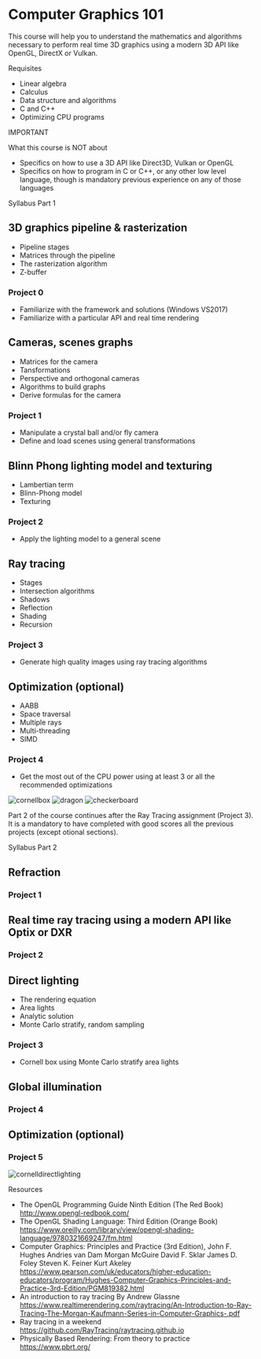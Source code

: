 # Computer Graphics 101

This course will help you to understand the mathematics and algorithms necessary to perform
real time 3D graphics using a modern 3D API like OpenGL, DirectX or Vulkan.


Requisites
 * Linear algebra
 * Calculus
 * Data structure and algorithms
 * C and C++
 * Optimizing CPU programs

IMPORTANT

What this course is NOT about
 * Specifics on how to use a 3D API like Direct3D, Vulkan or OpenGL
 * Specifics on how to program in C or C++, or any other low level language, though is mandatory previous experience on any of those languages
 
Syllabus Part 1

 ## 3D graphics pipeline & rasterization 
   * Pipeline stages
   * Matrices through the pipeline
   * The rasterization algorithm
   * Z-buffer
   
 ### Project 0
   * Familiarize with the framework and solutions (Windows VS2017)
   * Familiarize with a particular API and real time rendering

 ## Cameras, scenes graphs 
   * Matrices for the camera
   * Tansformations
   * Perspective and orthogonal cameras
   * Algorithms to build graphs
   * Derive formulas for the camera

 ### Project 1
   * Manipulate a crystal ball and/or fly camera
   * Define and load scenes using general transformations
    
 ## Blinn Phong lighting model and texturing
   * Lambertian term
   * Blinn-Phong model
   * Texturing
    
 ### Project 2
   * Apply the lighting model to a general scene
   
 ## Ray tracing
   * Stages
   * Intersection algorithms
   * Shadows
   * Reflection
   * Shading
   * Recursion

 ### Project 3
   * Generate high quality images using ray tracing algorithms
    
 ## Optimization (optional)
   * AABB
   * Space traversal
   * Multiple rays
   * Multi-threading
   * SIMD
 
 ### Project 4
   * Get the most out of the CPU power using at least 3 or all the recommended optimizations


![cornellbox](pics/cornell.png)
![dragon](pics/image.png)
![checkerboard](pics/checkerboard5.png)




Part 2 of the course continues after the Ray Tracing assignment (Project 3). 
It is a mandatory to have completed with good scores all the 
previous projects (except otional sections).

Syllabus Part 2
 ## Refraction
 
 ### Project 1
  
 ## Real time ray tracing using a modern API like Optix or DXR
 
 ### Project 2
  
 ## Direct lighting
   * The rendering equation
   * Area lights
   * Analytic solution
   * Monte Carlo stratify, random sampling
    
 ### Project 3
   *  Cornell box using Monte Carlo stratify area lights
    
 ## Global illumination
  
 ### Project 4
  
 ## Optimization (optional)
 
 ### Project 5

![cornelldirectlighting](pics/cornelldi.png)

Resources

* The OpenGL Programming Guide Ninth Edition (The Red Book) http://www.opengl-redbook.com/
* The OpenGL Shading Language: Third Edition (Orange Book) https://www.oreilly.com/library/view/opengl-shading-language/9780321669247/fm.html
* Computer Graphics: Principles and Practice (3rd Edition), John F. Hughes Andries van Dam Morgan McGuire David F. Sklar James D. Foley Steven K. Feiner Kurt Akeley https://www.pearson.com/uk/educators/higher-education-educators/program/Hughes-Computer-Graphics-Principles-and-Practice-3rd-Edition/PGM819382.html
* An introduction to ray tracing By Andrew Glassne https://www.realtimerendering.com/raytracing/An-Introduction-to-Ray-Tracing-The-Morgan-Kaufmann-Series-in-Computer-Graphics-.pdf
* Ray tracing in a weekend https://github.com/RayTracing/raytracing.github.io
* Physically Based Rendering: From theory to practice https://www.pbrt.org/


